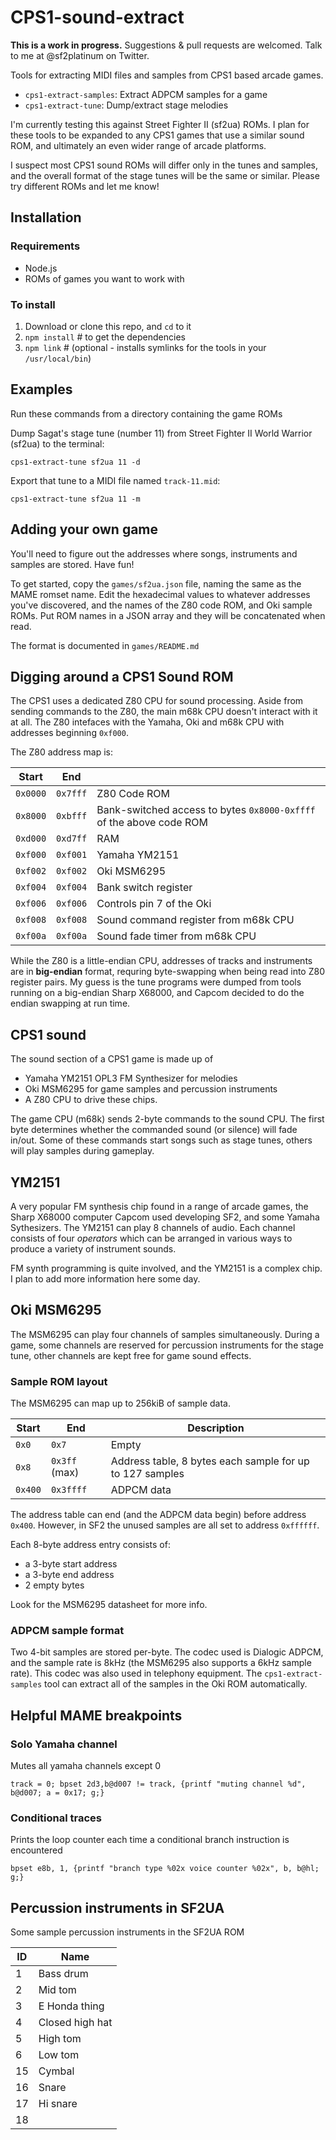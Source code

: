# CPS1-sound-extract

**This is a work in progress.** Suggestions & pull requests are welcomed. Talk to me at @sf2platinum on Twitter.

Tools for extracting MIDI files and samples from CPS1 based arcade games.

* `cps1-extract-samples`: Extract ADPCM samples for a game
* `cps1-extract-tune`: Dump/extract stage melodies

I'm currently testing this against Street Fighter II (sf2ua) ROMs. I plan for these tools to be expanded to any CPS1 games that use a similar sound ROM, and ultimately an even wider range of arcade platforms.

I suspect most CPS1 sound ROMs will differ only in the tunes and samples, and the overall format of the stage tunes will be the same or similar. Please try different ROMs and let me know!

## Installation

### Requirements

* Node.js
* ROMs of games you want to work with

### To install

1. Download or clone this repo, and `cd` to it
2. `npm install` # to get the dependencies
3. `npm link` # (optional - installs symlinks for the tools in your `/usr/local/bin`)

## Examples

Run these commands from a directory containing the game ROMs

Dump Sagat's stage tune (number 11) from Street Fighter II World Warrior (sf2ua) to the terminal:

`cps1-extract-tune sf2ua 11 -d`

Export that tune to a MIDI file named `track-11.mid`:

`cps1-extract-tune sf2ua 11 -m`

## Adding your own game

You'll need to figure out the addresses where songs, instruments and samples are stored. Have fun!

To get started, copy the `games/sf2ua.json` file, naming the same as the MAME romset name. Edit the hexadecimal values to whatever addresses you've discovered, and the names of the Z80 code ROM, and Oki sample ROMs. Put ROM names in a JSON array and they will be concatenated when read.

The format is documented in `games/README.md`

## Digging around a CPS1 Sound ROM

The CPS1 uses a dedicated Z80 CPU for sound processing. Aside from sending commands to the Z80, the main m68k CPU doesn't interact with it at all. The Z80 intefaces with the Yamaha, Oki and m68k CPU with addresses beginning `0xf000`.

The Z80 address map is:

| Start | End |  |
|---|---|---|
| `0x0000` | `0x7fff`  | Z80 Code ROM |
| `0x8000` | `0xbfff`  | Bank-switched access to bytes `0x8000-0xffff` of the above code ROM |
| `0xd000` | `0xd7ff`  | RAM |
| `0xf000` | `0xf001`  | Yamaha YM2151 |
| `0xf002` | `0xf002`  | Oki MSM6295 |
| `0xf004` | `0xf004`  | Bank switch register |
| `0xf006` | `0xf006`  | Controls pin 7 of the Oki |
| `0xf008` | `0xf008`  | Sound command register from m68k CPU |
| `0xf00a` | `0xf00a`  | Sound fade timer from m68k CPU |

While the Z80 is a little-endian CPU, addresses of tracks and instruments are in **big-endian** format, requring byte-swapping when being read into Z80 register pairs. My guess is the tune programs were dumped from tools running on a big-endian Sharp X68000, and Capcom decided to do the endian swapping at run time.

## CPS1 sound

The sound section of a CPS1 game is made up of

* Yamaha YM2151 OPL3 FM Synthesizer for melodies
* Oki MSM6295 for game samples and percussion instruments
* A Z80 CPU to drive these chips.

The game CPU (m68k) sends 2-byte commands to the sound CPU. The first byte determines whether the commanded sound (or silence) will fade in/out. Some of these commands start songs such as stage tunes, others will play samples during gameplay.

## YM2151

A very popular FM synthesis chip found in a range of arcade games, the Sharp X68000 computer Capcom used developing SF2, and some Yamaha Sythesizers. The YM2151 can play 8 channels of audio. Each channel consists of four *operators* which can be arranged in various ways to produce a variety of instrument sounds.

FM synth programming is quite involved, and the YM2151 is a complex chip. I plan to add more information here some day.

## Oki MSM6295

The MSM6295 can play four channels of samples simultaneously. During a game, some channels are reserved for percussion instruments for the stage tune, other channels are kept free for game sound effects.

### Sample ROM layout

The MSM6295 can map up to 256kiB of sample data.

| Start  | End  | Description |
|---|---|---|
| `0x0` | `0x7` | Empty |
| `0x8` | `0x3ff` (max) | Address table, 8 bytes each sample for up to 127 samples |
| `0x400` | `0x3ffff` | ADPCM data |

The address table can end (and the ADPCM data begin) before address `0x400`. However, in SF2 the unused samples are all set to address `0xffffff`.

Each 8-byte address entry consists of:

* a 3-byte start address
* a 3-byte end address
* 2 empty bytes

Look for the MSM6295 datasheet for more info.

### ADPCM sample format

Two 4-bit samples are stored per-byte. The codec used is Dialogic ADPCM, and the sample rate is 8kHz (the MSM6295 also supports a 6kHz sample rate). This codec was also used in telephony equipment. The `cps1-extract-samples` tool can extract all of the samples in the Oki ROM automatically.

## Helpful MAME breakpoints

### Solo Yamaha channel

Mutes all yamaha channels except 0

`track = 0; bpset 2d3,b@d007 != track, {printf "muting channel %d", b@d007; a = 0x17; g;}`

### Conditional traces

Prints the loop counter each time a conditional branch instruction is encountered

`bpset e8b, 1, {printf "branch type %02x voice counter %02x", b, b@hl; g;}`

## Percussion instruments in SF2UA

Some sample percussion instruments in the SF2UA ROM

| ID  | Name  |
|---|---|
| 1  | Bass drum  |
| 2  | Mid tom |
| 3  | E Honda thing |
| 4  | Closed high hat |
| 5  | High tom |
| 6  | Low tom |
| 15  | Cymbal |
| 16 | Snare |
| 17 | Hi snare |
| 18 |  |
